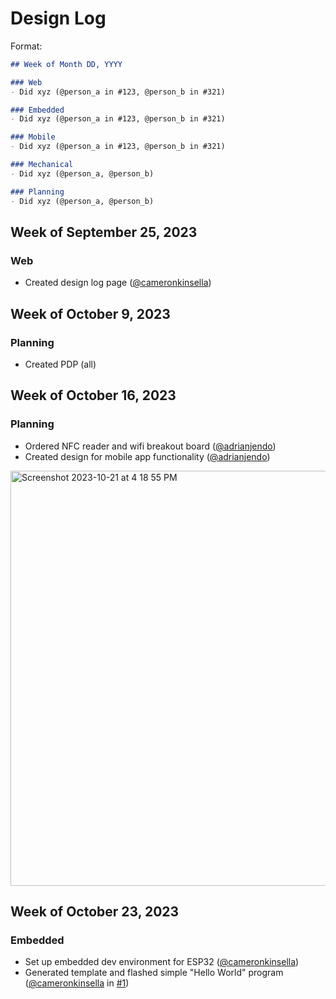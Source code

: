 # Design Log

Format:
```md
## Week of Month DD, YYYY

### Web
- Did xyz (@person_a in #123, @person_b in #321)

### Embedded
- Did xyz (@person_a in #123, @person_b in #321)

### Mobile
- Did xyz (@person_a in #123, @person_b in #321)

### Mechanical
- Did xyz (@person_a, @person_b)

### Planning
- Did xyz (@person_a, @person_b)
```

## Week of September 25, 2023

### Web
- Created design log page ([@cameronkinsella](https://github.com/cameronkinsella))

## Week of October 9, 2023

### Planning
- Created PDP (all)

## Week of October 16, 2023

### Planning
- Ordered NFC reader and wifi breakout board ([@adrianjendo](https://www.github.com/adrianjendo))
- Created design for mobile app functionality ([@adrianjendo](https://www.github.com/adrianjendo))

<img width="664" alt="Screenshot 2023-10-21 at 4 18 55 PM" src="https://github.com/lynx-locks/lynx-locks.github.io/assets/55325093/aefb0603-51a3-4aed-8024-9bdd4db59b35">

## Week of October 23, 2023

### Embedded
- Set up embedded dev environment for ESP32 ([@cameronkinsella](https://github.com/cameronkinsella))
- Generated template and flashed simple "Hello World" program ([@cameronkinsella](https://github.com/cameronkinsella) in [#1](https://github.com/lynx-locks/lynx-embedded/pull/1))
